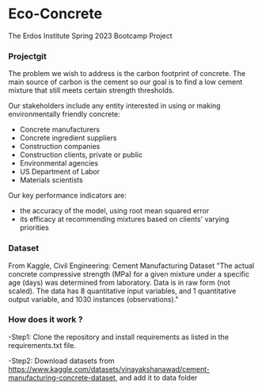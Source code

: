 # Eco-Concrete

The Erdos Institute Spring 2023 Bootcamp Project

### Projectgit 

The problem we wish to address is the carbon footprint of concrete. The main source of carbon is the cement so our goal is to find a low cement mixture that still meets certain strength thresholds.

Our stakeholders include any entity interested in using or making environmentally friendly concrete:
- Concrete manufacturers
- Concrete ingredient suppliers
- Construction companies
- Construction clients, private or public
- Environmental agencies
- US Department of Labor
- Materials scientists


Our key performance indicators are:
- the accuracy of the model, using root mean squared error
- its efficacy at recommending mixtures based on clients' varying priorities

### Dataset
From Kaggle, Civil Engineering: Cement Manufacturing Dataset
"The actual concrete compressive strength (MPa) for a given mixture under a specific age (days) was determined from laboratory. Data is in raw form (not scaled). The data has 8 quantitative input variables, and 1 quantitative output variable, and 1030 instances (observations)."



### How does it work ?
-Step1: Clone the repository and install requirements as listed in the requirements.txt file.

-Step2: Download datasets from https://www.kaggle.com/datasets/vinayakshanawad/cement-manufacturing-concrete-dataset, and add it to data folder
